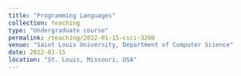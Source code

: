 ```yaml
---
title: "Programming Languages"
collection: teaching
type: "Undergraduate course"
permalink: /teaching/2022-01-15-csci-3200
venue: "Saint Louis University, Department of Computer Science"
date: 2022-01-15
location: "St. Louis, Missouri, USA"
---
```


